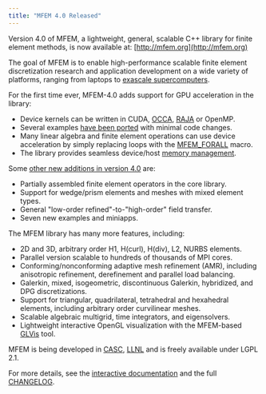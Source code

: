 ```yaml
---
title: "MFEM 4.0 Released"
---
```


Version 4.0 of MFEM, a lightweight, general, scalable C++ library for finite element methods, is now available at: [http://mfem.org](http://mfem.org)

The goal of MFEM is to enable high-performance scalable finite element discretization research and application development on a wide variety of platforms, ranging from laptops to [exascale supercomputers](http://ceed.exascaleproject.org/).

For the first time ever, MFEM-4.0 adds support for GPU acceleration in the library:

- Device kernels can be written in CUDA, [OCCA](https://libocca.org/#/), [RAJA](https://github.com/LLNL/RAJA) or OpenMP.
- Several examples [have been ported](https://github.com/mfem/mfem/blob/v4.0/examples/ex1.cpp) with minimal code changes.
- Many linear algebra and finite element operations can use device acceleration by simply replacing loops with the [MFEM_FORALL](https://github.com/mfem/mfem/blob/v4.0/general/forall.hpp) macro.
- The library provides seamless device/host [memory management](https://github.com/mfem/mfem/blob/v4.0/general/mem_manager.hpp).

Some [other new additions in version 4.0](https://github.com/mfem/mfem/blob/v4.0/CHANGELOG) are:

- Partially assembled finite element operators in the core library.
- Support for wedge/prism elements and meshes with mixed element types.
- General "low-order refined"-to-"high-order" field transfer.
- Seven new examples and miniapps.

The MFEM library has many more features, including:

- 2D and 3D, arbitrary order H1, H(curl), H(div), L2, NURBS elements.
- Parallel version scalable to hundreds of thousands of MPI cores.
- Conforming/nonconforming adaptive mesh refinement (AMR), including anisotropic refinement, derefinement and parallel load balancing.
- Galerkin, mixed, isogeometric, discontinuous Galerkin, hybridized, and DPG discretizations.
- Support for triangular, quadrilateral, tetrahedral and hexahedral elements, including arbitrary order curvilinear meshes.
- Scalable algebraic multigrid, time integrators, and eigensolvers.
- Lightweight interactive OpenGL visualization with the MFEM-based [GLVis](http://glvis.org) tool.

MFEM is being developed in [CASC](https://computation.llnl.gov/casc), [LLNL](https://www.llnl.gov) and is freely available under LGPL 2.1.

For more details, see the [interactive documentation](http://mfem.org/examples) and the full [CHANGELOG](https://github.com/mfem/mfem/blob/v4.0/CHANGELOG).
